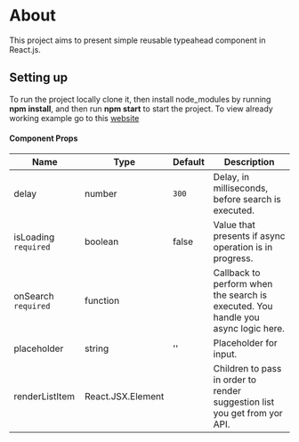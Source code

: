 # About
This project aims to present simple reusable typeahead component in React.js.

## Setting up
To run the project locally clone it, then install node_modules by running **npm install**, and then run **npm start** to start the project.
To view already working example go to this [website](https://typeahead-2r4shlgaq-grooyao.vercel.app)

#### Component Props
Name | Type | Default | Description
-----|------|---------|------------
delay | number | `300` | Delay, in milliseconds, before search is executed.
isLoading `required` | boolean | false | Value that presents if async operation is in progress.
onSearch `required` | function | | Callback to perform when the search is executed. You handle you async logic here.
placeholder | string | '' | Placeholder for input.
renderListItem | React.JSX.Element |  | Children to pass in order to render suggestion list you get from yor API.
